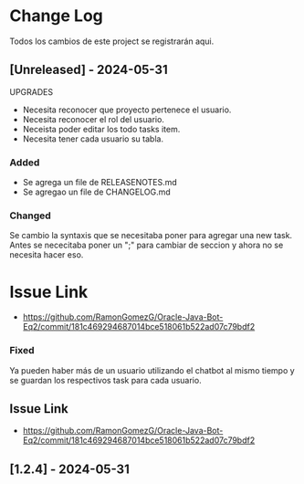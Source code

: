 # Change Log
Todos los cambios de este project se registrarán aqui.
 
## [Unreleased] - 2024-05-31
UPGRADES
- Necesita reconocer que proyecto pertenece el usuario.
- Necesita reconocer el rol del usuario.
- Neceista poder editar los todo tasks item.
- Necesita tener cada usuario su tabla.

### Added
- Se agrega un file de RELEASENOTES.md
- Se agregao un file de CHANGELOG.md
 
### Changed
Se cambio la syntaxis que se necesitaba poner para agregar una new task. Antes se nececitaba poner un ";" para cambiar de seccion y ahora no se necesita hacer eso.
# Issue Link
- https://github.com/RamonGomezG/Oracle-Java-Bot-Eq2/commit/181c469294687014bce518061b522ad07c79bdf2


### Fixed
 Ya pueden haber más de un usuario utilizando el chatbot al mismo tiempo y se guardan los respectivos task para cada usuario.
## Issue Link
 - https://github.com/RamonGomezG/Oracle-Java-Bot-Eq2/commit/181c469294687014bce518061b522ad07c79bdf2
## [1.2.4] - 2024-05-31
  
